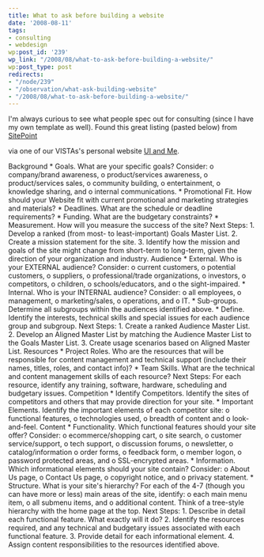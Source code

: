 ```yaml
---
title: What to ask before building a website
date: '2008-08-11'
tags:
- consulting
- webdesign
wp:post_id: '239'
wp_link: "/2008/08/what-to-ask-before-building-a-website/"
wp:post_type: post
redirects:
- "/node/239"
- "/observation/what-ask-building-website"
- "/2008/08/what-to-ask-before-building-a-website/"
---
```


I'm always curious to see what people spec out for consulting (since I have my own template as well). Found this great listing (pasted below) from [SitePoint](http://www.sitepoint.com/article/site-planner)

via one of our VISTAs's personal website [UI and Me](http://www.uiandme.com/ui_essays.html).

>
Background \* Goals. What are your specific goals? Consider: o company/brand awareness, o product/services awareness, o product/services sales, o community building, o entertainment, o knowledge sharing, and o internal communications. \* Promotional Fit. How should your Website fit with current promotional and marketing strategies and materials? \* Deadlines. What are the schedule or deadline requirements? \* Funding. What are the budgetary constraints? \* Measurement. How will you measure the success of the site? Next Steps: 1. Develop a ranked (from most- to least-important) Goals Master List. 2. Create a mission statement for the site. 3. Identify how the mission and goals of the site might change from short-term to long-term, given the direction of your organization and industry. Audience \* External. Who is your EXTERNAL audience? Consider: o current customers, o potential customers, o suppliers, o professional/trade organizations, o investors, o competitors, o children, o schools/educators, and o the sight-impaired. \* Internal. Who is your INTERNAL audience? Consider: o all employees, o management, o marketing/sales, o operations, and o IT. \* Sub-groups. Determine all subgroups within the audiences identified above. \* Define. Identify the interests, technical skills and special issues for each audience group and subgroup. Next Steps: 1. Create a ranked Audience Master List. 2. Develop an Aligned Master List by matching the Audience Master List to the Goals Master List. 3. Create usage scenarios based on Aligned Master List. Resources \* Project Roles. Who are the resources that will be responsible for content management and technical support (include their names, titles, roles, and contact info)? \* Team Skills. What are the technical and content management skills of each resource? Next Steps: For each resource, identify any training, software, hardware, scheduling and budgetary issues. Competition \* Identify Competitors. Identify the sites of competitors and others that may provide direction for your site. \* Important Elements. Identify the important elements of each competitor site: o functional features, o technologies used, o breadth of content and o look-and-feel. Content \* Functionality. Which functional features should your site offer? Consider: o ecommerce/shopping cart, o site search, o customer service/support, o tech support, o discussion forums, o newsletter, o catalog/information o order forms, o feedback form, o member logon, o password protected areas, and o SSL-encrypted areas. \* Information. Which informational elements should your site contain? Consider: o About Us page, o Contact Us page, o copyright notice, and o privacy statement. \* Structure. What is your site's hierarchy? For each of the 4-7 (though you can have more or less) main areas of the site, identify: o each main menu item, o all submenu items, and o additional content. Think of a tree-style hierarchy with the home page at the top. Next Steps: 1. Describe in detail each functional feature. What exactly will it do? 2. Identify the resources required, and any technical and budgetary issues associated with each functional feature. 3. Provide detail for each informational element. 4. Assign content responsibilities to the resources identified above.
